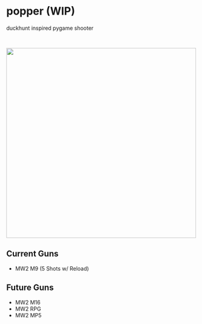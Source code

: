 # popper (WIP)
duckhunt inspired pygame shooter

<img style="padding-top:30px; height:500px; width:500px" src="https://github.com/user-attachments/assets/87279e08-2d50-49b6-91e9-1bf4986db69d" />

## Current Guns
<ul>
  <li>MW2 M9 (5 Shots w/ Reload)</li>
</ul>

## Future Guns
<ul>
  <li> MW2 M16</li>
  <li> MW2 RPG</li>
  <li> MW2 MP5</li>
</ul>
